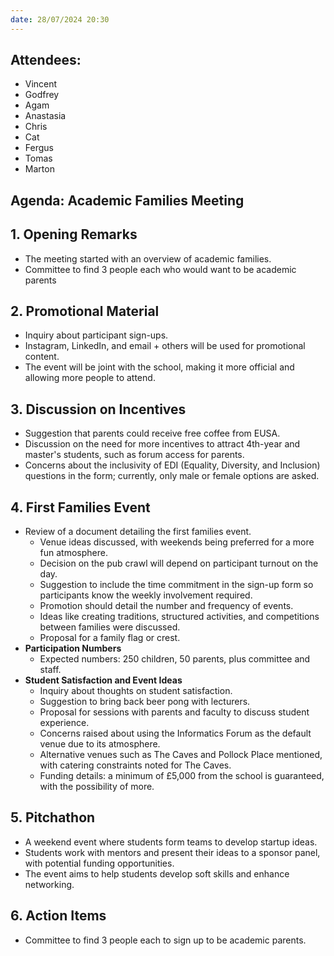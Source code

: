 ```yaml
---
date: 28/07/2024 20:30
---
```


## **Attendees:**

- Vincent
- Godfrey
- Agam
- Anastasia
- Chris
- Cat
- Fergus
- Tomas
- Marton

## **Agenda:** Academic Families Meeting

## 1. **Opening Remarks**

- The meeting started with an overview of academic families.
- Committee to find 3 people each who would want to be academic parents

## 2. **Promotional Material**

- Inquiry about participant sign-ups.
- Instagram, LinkedIn, and email + others will be used for promotional content.
- The event will be joint with the school, making it more official and allowing more people to attend.

## 3. **Discussion on Incentives**

- Suggestion that parents could receive free coffee from EUSA.
- Discussion on the need for more incentives to attract 4th-year and master's students, such as forum access for parents.
- Concerns about the inclusivity of EDI (Equality, Diversity, and Inclusion) questions in the form; currently, only male or female options are asked.

## 4. **First Families Event**

- Review of a document detailing the first families event.
  - Venue ideas discussed, with weekends being preferred for a more fun atmosphere.
  - Decision on the pub crawl will depend on participant turnout on the day.
  - Suggestion to include the time commitment in the sign-up form so participants know the weekly involvement required.
  - Promotion should detail the number and frequency of events.
  - Ideas like creating traditions, structured activities, and competitions between families were discussed.
  - Proposal for a family flag or crest.
- **Participation Numbers**
  - Expected numbers: 250 children, 50 parents, plus committee and staff.
- **Student Satisfaction and Event Ideas**
  - Inquiry about thoughts on student satisfaction.
  - Suggestion to bring back beer pong with lecturers.
  - Proposal for sessions with parents and faculty to discuss student experience.
  - Concerns raised about using the Informatics Forum as the default venue due to its atmosphere.
  - Alternative venues such as The Caves and Pollock Place mentioned, with catering constraints noted for The Caves.
  - Funding details: a minimum of £5,000 from the school is guaranteed, with the possibility of more.

## 5. **Pitchathon**

- A weekend event where students form teams to develop startup ideas.
- Students work with mentors and present their ideas to a sponsor panel, with potential funding opportunities.
- The event aims to help students develop soft skills and enhance networking.

## 6. **Action Items**

- Committee to find 3 people each to sign up to be academic parents.
